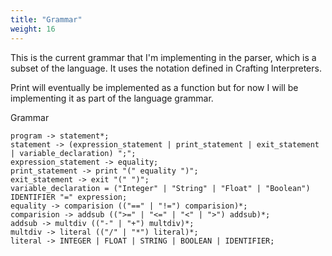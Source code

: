 ```yaml
---
title: "Grammar"
weight: 16
---
```


This is the current grammar that I'm implementing in the parser, which is a subset of the language. It uses the notation defined in Crafting Interpreters.

Print will eventually be implemented as a function but for now I will be implementing it as part of the language grammar.

Grammar
```grammar
program -> statement*;
statement -> (expression_statement | print_statement | exit_statement | variable_declaration) ";";
expression_statement -> equality;
print_statement -> print "(" equality ")";
exit_statement -> exit "(" ")";
variable_declaration = ("Integer" | "String" | "Float" | "Boolean") IDENTIFIER "=" expression; 
equality -> comparision (("==" | "!=") comparision)*;
comparision -> addsub ((">=" | "<=" | "<" | ">") addsub)*;
addsub -> multdiv (("-" | "+") multdiv)*;
multdiv -> literal (("/" | "*") literal)*;
literal -> INTEGER | FLOAT | STRING | BOOLEAN | IDENTIFIER;
```
